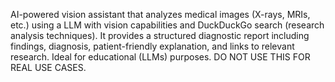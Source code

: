 AI-powered vision assistant that analyzes medical images (X-rays, MRIs, etc.) using a LLM with vision capabilities and DuckDuckGo search (research analysis techniques). It provides a structured diagnostic report including findings, diagnosis, patient-friendly explanation, and links to relevant research. Ideal for educational (LLMs) purposes. DO NOT USE THIS FOR REAL USE CASES.
